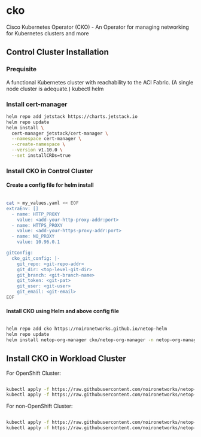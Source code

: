 # cko
Cisco Kubernetes Operator (CKO) - An Operator for managing networking for Kubernetes clusters and more

## Control Cluster Installation

### Prequisite
A functional Kubernetes cluster with reachability to the ACI Fabric. (A single node cluster is adequate.)
kubectl
helm

### Install cert-manager

``` bash
helm repo add jetstack https://charts.jetstack.io
helm repo update
helm install \
  cert-manager jetstack/cert-manager \
  --namespace cert-manager \
  --create-namespace \
  --version v1.10.0 \
  --set installCRDs=true
```

### Install CKO in Control Cluster

#### Create a config file for helm install

``` bash

cat > my_values.yaml << EOF
extraEnv: []
  - name: HTTP_PROXY
    value: <add-your-http-proxy-addr:port>
  - name: HTTPS_PROXY
    value: <add-your-https-proxy-addr:port>
  - name: NO_PROXY
    value: 10.96.0.1 

gitConfig:
  cko_git_config: |-
    git_repo: <git-repo-addr>
    git_dir: <top-level-git-dir>
    git_branch: <git-branch-name>
    git_token: <git-pat>
    git_user: <git-user>
    git_email: <git-email>
EOF
```

#### Install CKO using Helm and above config file

``` bash

helm repo add cko https://noironetworks.github.io/netop-helm
helm repo update
helm install netop-org-manager cko/netop-org-manager -n netop-org-manager --create-namespace --version 0.9.0 -f my_values.yaml
```

## Install CKO in Workload Cluster

For OpenShift Cluster:

``` bash

kubectl apply -f https://raw.githubusercontent.com/noironetworks/netop-manifests/0.9.0/workload/netop-manager-openshift.yaml
kubectl apply -f https://raw.githubusercontent.com/noironetworks/netop-manifests/0.9.0/workload/platformInstaller.yaml
```

For non-OpenShift Cluster:

``` bash

kubectl apply -f https://raw.githubusercontent.com/noironetworks/netop-manifests/0.9.0/workload/netop-manager.yaml
kubectl apply -f https://raw.githubusercontent.com/noironetworks/netop-manifests/0.9.0/workload/platformInstaller.yaml
```